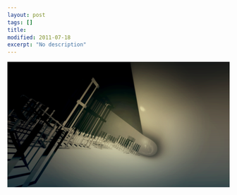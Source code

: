 ```yaml
---
layout: post
tags: []
title: 
modified: 2011-07-18
excerpt: "No description"
---
```


![](/images/tumblr_lohl5qvf7F1qma17bo1_1280.png)

